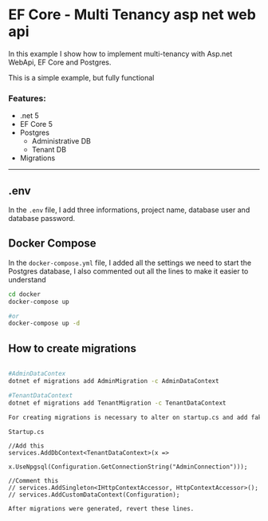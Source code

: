 # EF Core - Multi Tenancy asp net web api

In this example I show how to implement multi-tenancy with Asp.net WebApi, EF Core and Postgres.

This is a simple example, but fully functional

### Features:

* .net 5
* EF Core 5
* Postgres
    * Administrative DB
    * Tenant DB
* Migrations

---

## .env

In the `.env` file, I add three informations, project name, database user and database password. 

## Docker Compose

In the `docker-compose.yml` file, I added all the settings we need to start the Postgres database, I also commented out all the lines to make it easier to understand

```bash
cd docker
docker-compose up 

#or
docker-compose up -d

```

## How to create migrations

```bash

#AdminDataContex
dotnet ef migrations add AdminMigration -c AdminDataContext

#TenantDataContext
dotnet ef migrations add TenantMigration -c TenantDataContext 

For creating migrations is necessary to alter on startup.cs and add fake context.

```

`Startup.cs`
```
//Add this
services.AddDbContext<TenantDataContext>(x => 
                x.UseNpgsql(Configuration.GetConnectionString("AdminConnection")));            

//Comment this
// services.AddSingleton<IHttpContextAccessor, HttpContextAccessor>();
// services.AddCustomDataContext(Configuration);

After migrations were generated, revert these lines.
```



